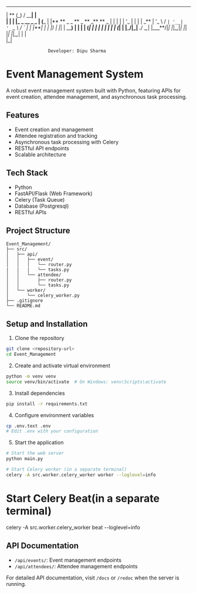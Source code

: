 ---

| ** \(\_) / \_\_**| |  
| | | |\_ _ \_\_ _ \_ | (**\_ | |** ** \_ \_ ** \_ ** \_** ** _
| | | | | '_ \| | | | \_** \| '_ \ / _`| '__| '_` _ \ / _` |
| |**| | | |_) | |_| | \_\_**) | | | | (_| | | | | | | | | (_| |
|**\_**/|\_| .**/ \__,_| |\_\_\_**/|_| |_|\__,_|_| |_| |_| |_|\__,_|
| |  
 |\_|

                    Developer: Dipu Sharma

# Event Management System

A robust event management system built with Python, featuring APIs for event creation, attendee management, and asynchronous task processing.

## Features

- Event creation and management
- Attendee registration and tracking
- Asynchronous task processing with Celery
- RESTful API endpoints
- Scalable architecture

## Tech Stack

- Python
- FastAPI/Flask (Web Framework)
- Celery (Task Queue)
- Database (Postgresql)
- RESTful APIs

## Project Structure

```
Event_Management/
├── src/
│   ├── api/
│   │   ├── event/
│   │   │   └── router.py
|   |   |   └── tasks.py
│   │   └── attendee/
│   │       ├── router.py
│   │       └── tasks.py
│   └── worker/
│       └── celery_worker.py
├── .gitignore
└── README.md

```

## Setup and Installation

1. Clone the repository

```bash
git clone <repository-url>
cd Event_Management
```

2. Create and activate virtual environment

```bash
python -m venv venv
source venv/bin/activate  # On Windows: venv\Scripts\activate
```

3. Install dependencies

```bash
pip install -r requirements.txt
```

4. Configure environment variables

```bash
cp .env.text .env
# Edit .env with your configuration
```

5. Start the application

```bash
# Start the web server
python main.py

# Start Celery worker (in a separate terminal)
celery -A src.worker.celery_worker worker --loglevel=info
```

# Start Celery Beat(in a separate terminal)

celery -A src.worker.celery_worker beat --loglevel=info

## API Documentation

- `/api/events/`: Event management endpoints
- `/api/attendees/`: Attendee management endpoints

For detailed API documentation, visit `/docs` or `/redoc` when the server is running.
